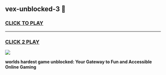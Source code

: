 
## vex-unblocked-3 👋
<h3>
<a href="https://premium.freeplayer.one?title=vex-unblocked-3&ref=14F">CLICK TO PLAY</a></h3>
<hr>

<h3>
<a href="https://premium.freeplayer.one?title=vex-unblocked-3&ref=14F">CLICK 2 PLAY</a>
  
</h3>

<a href="https://premium.freeplayer.one?title=vex-unblocked-3&ref=12F/"><img src="https://clearcache.store/games.png"></a>


**worlds hardest game unblocked: Your Gateway to Fun and Accessible Online Gaming**
